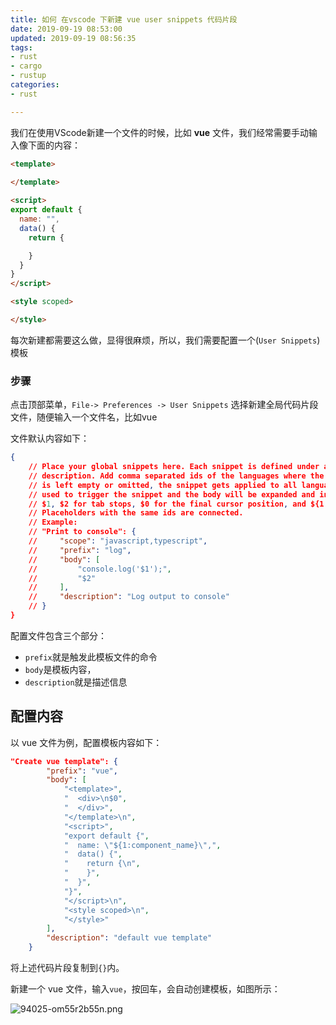 ```yaml
---
title: 如何 在vscode 下新建 vue user snippets 代码片段
date: 2019-09-19 08:53:00
updated: 2019-09-19 08:56:35
tags: 
- rust
- cargo
- rustup
categories: 
- rust

---
```

我们在使用VScode新建一个文件的时候，比如 **vue** 文件，我们经常需要手动输入像下面的内容：


<!--more-->


```html
<template>
 
</template>

<script>
export default {
  name: "",
  data() {
    return {

    }
  }
}
</script>

<style scoped>

</style>
```

每次新建都需要这么做，显得很麻烦，所以，我们需要配置一个(`User Snippets`)模板

### 步骤

点击顶部菜单，`File-> Preferences -> User Snippets`
选择新建全局代码片段文件，随便输入一个文件名，比如vue

文件默认内容如下：

```json
{
    // Place your global snippets here. Each snippet is defined under a snippet name and has a scope, prefix, body and 
    // description. Add comma separated ids of the languages where the snippet is applicable in the scope field. If scope 
    // is left empty or omitted, the snippet gets applied to all languages. The prefix is what is 
    // used to trigger the snippet and the body will be expanded and inserted. Possible variables are: 
    // $1, $2 for tab stops, $0 for the final cursor position, and ${1:label}, ${2:another} for placeholders. 
    // Placeholders with the same ids are connected.
    // Example:
    // "Print to console": {
    //     "scope": "javascript,typescript",
    //     "prefix": "log",
    //     "body": [
    //         "console.log('$1');",
    //         "$2"
    //     ],
    //     "description": "Log output to console"
    // }
}
```


配置文件包含三个部分：

- `prefix`就是触发此模板文件的命令
- `body`是模板内容，
- `description`就是描述信息



## 配置内容

以 vue 文件为例，配置模板内容如下：

```json
"Create vue template": {
        "prefix": "vue",
        "body": [
            "<template>",
            "  <div>\n$0",
            "  </div>",
            "</template>\n",
            "<script>",
            "export default {",
            "  name: \"${1:component_name}\",",
            "  data() {",
            "    return {\n",
            "    }",
            "  }",
            "}",
            "</script>\n",
            "<style scoped>\n",
            "</style>"
        ],
        "description": "default vue template"
    }
```

将上述代码片段复制到`{}`内。

新建一个 vue 文件，输入`vue`，按回车，会自动创建模板，如图所示：

![94025-om55r2b55n.png](https://imgs.gnux.cn/usr/uploads/2019/09/2315596933.png)